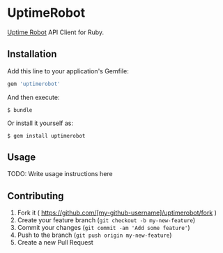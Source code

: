 # UptimeRobot

[Uptime Robot](https://uptimerobot.com/) API Client for Ruby.

## Installation

Add this line to your application's Gemfile:

```ruby
gem 'uptimerobot'
```

And then execute:

    $ bundle

Or install it yourself as:

    $ gem install uptimerobot

## Usage

TODO: Write usage instructions here

## Contributing

1. Fork it ( https://github.com/[my-github-username]/uptimerobot/fork )
2. Create your feature branch (`git checkout -b my-new-feature`)
3. Commit your changes (`git commit -am 'Add some feature'`)
4. Push to the branch (`git push origin my-new-feature`)
5. Create a new Pull Request
